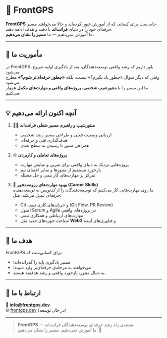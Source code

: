 # 🧭 FrontGPS

**FrontGPS** جایی‌ست برای کسانی که از آموزش عبور کرده‌اند و حالا می‌خواهند مسیر حرفه‌ای خود را در دنیای **فرانت‌اند** با دقت و هدف ادامه دهند.  
ما آموزش نمی‌دهیم — ما **مسیر را نشان می‌دهیم.**

---

## 🎯 مأموریت ما

در FrontGPS، باور داریم که رشد واقعی توسعه‌دهندگان، بعد از یادگیری اولیه شروع می‌شود.  
وقتی که دیگر سوال «چطور یاد بگیرم؟» نیست، بلکه **«چطور حرفه‌ای‌تر شوم؟»** مطرح می‌شود.  
ما این مسیر را با **منتورشیپ شخصی، پروژه‌های واقعی و مهارت‌های مکمل** هموار می‌کنیم.

---

## 💡 آنچه اکنون ارائه می‌دهیم

1. 🧑‍💼 **منتورشیپ و راهبری مسیر شغلی فرانت‌اند**  
   - ارزیابی وضعیت فعلی و طراحی مسیر رشد شخصی  
   - هدف‌گذاری فنی و حرفه‌ای  
   - همراهی منتور تا رسیدن به سطح بعدی  

2. ⚙️ **پروژه‌های تعاملی و کاربردی**  
   - پروژه‌هایی نزدیک به دنیای واقعی برای تمرین و نمایش مهارت  
   - بازخورد مستقیم از منتورها و سایر اعضای تیم  
   - تمرکز بر مهارت‌های کار تیمی و حل مسئله  

3. 🚀 **بهبود مهارت‌های رزومه‌محور (Career Skills)**  
   ما روی مهارت‌هایی کار می‌کنیم که توسعه‌دهندگان را از *کدنویس* به *توسعه‌دهنده حرفه‌ای* تبدیل می‌کند، مثل:  
   - Git و جریان‌های کاری تیمی (Git Flow, PR Review)  
   - اصول Scrum و Agile در پروژه‌های واقعی  
   - مهارت‌های ارتباطی و همکاری تیمی  
   - شناخت حوزه‌های جدید مثل **Web3** و فناوری‌های آینده  

---

## 🧩 هدف ما

FrontGPS برای کسانی‌ست که:
- مسیر یادگیری پایه را گذرانده‌اند؛  
- می‌خواهند به مرحله‌ی حرفه‌ای‌تر وارد شوند؛  
- به دنبال منتور، بازخورد واقعی و رشد هدفمند هستند.  

---

## 💬 ارتباط با ما

📧 **info@frontgps.dev**  
🌐 [frontgps.dev](https://frontgps.dev) *(در حال توسعه)*  

---

> **FrontGPS** — نقشه‌ی راه رشد حرفه‌ای توسعه‌دهندگان فرانت‌اند.  
> ما آموزش نمی‌دهیم، مسیر را نشان می‌دهیم. 🧭

